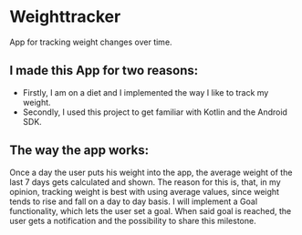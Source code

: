 # Weighttracker
App for tracking weight changes over time.

## I made this App for two reasons: 
- Firstly, I am on a diet and I implemented the way I like to track my weight.
- Secondly, I used this project to get familiar with Kotlin and the Android SDK.

## The way the app works:

Once a day the user puts his weight into the app, the average weight of the last 7 days gets calculated and shown.
The reason for this is, that, in my opinion, tracking weight is best with using average values, since weight tends to rise and fall on a day to day basis.
I will implement a Goal functionality, which lets the user set a goal. When said goal is reached, the user gets a notification and the possibility to share this milestone.

